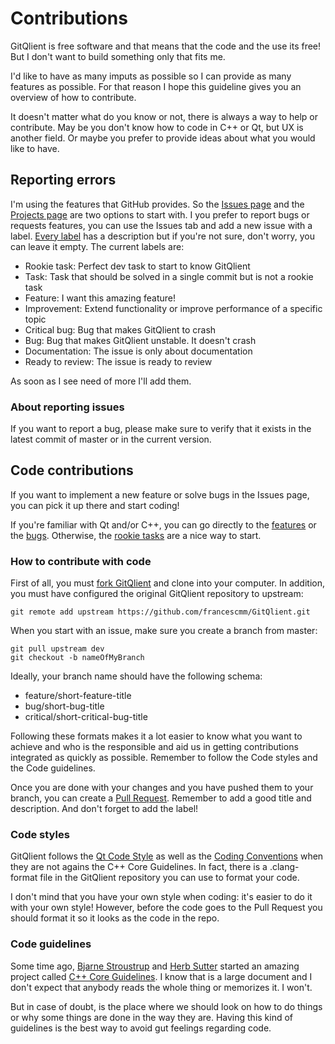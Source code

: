 # Contributions
GitQlient is free software and that means that the code and the use its free! But I don't want to build something only that fits me.

I'd like to have as many imputs as possible so I can provide as many features as possible. For that reason I hope this guideline gives you an overview of how to contribute.

It doesn't matter what do you know or not, there is always a way to help or contribute. May be you don't know how to code in C++ or Qt, but UX is another field. Or maybe you prefer to provide ideas about what you would like to have.

## Reporting errors
I'm using the features that GitHub provides. So the [Issues page](https://github.com/francescmm/GitQlient/issues) and the [Projects page](https://github.com/francescmm/GitQlient/projects) are two options to start with. I you prefer to report bugs or requests features, you can use the Issues tab and add a new issue with a label. [Every label](https://github.com/francescmm/GitQlient/labels) has a description but if you're not sure, don't worry, you can leave it empty. The current labels are:

- Rookie task: Perfect dev task to start to know GitQlient
- Task: Task that should be solved in a single commit but is not a rookie task
- Feature: I want this amazing feature!
- Improvement: Extend functionality or improve performance of a specific topic
- Critical bug: Bug that makes GitQlient to crash
- Bug: Bug that makes GitQlient unstable. It doesn't crash
- Documentation: The issue is only about documentation
- Ready to review: The issue is ready to review

As soon as I see need of more I'll add them.


### About reporting issues

If you want to report a bug, please make sure to verify that it exists in the latest commit of master or in the current version.

## Code contributions
If you want to implement a new feature or solve bugs in the Issues page, you can pick it up there and start coding!

If you're familiar with Qt and/or C++, you can go directly to the [features](https://github.com/francescmm/GitQlient/labels/Feature) or the [bugs](https://github.com/francescmm/GitQlient/labels/Bug). Otherwise, the [rookie tasks](https://github.com/francescmm/GitQlient/labels/Rookie%20task) are a nice way to start.

### How to contribute with code

First of all, you must [fork GitQlient](https://help.github.com/en/github/getting-started-with-github/fork-a-repo) and clone into your computer. In addition, you must have configured the original GitQlient repository to upstream:

```git remote add upstream https://github.com/francescmm/GitQlient.git```

When you start with an issue, make sure you create a branch from master:

```git checkout dev
git pull upstream dev
git checkout -b nameOfMyBranch
```

Ideally, your branch name should have the following schema:

- feature/short-feature-title
- bug/short-bug-title
- critical/short-critical-bug-title

Following these formats makes it a lot easier to know what you want to achieve and who is the responsible and aid us in getting contributions integrated as quickly as possible. Remember to follow the Code styles and the Code guidelines.

Once you are done with your changes and you have pushed them to your branch, you can create a [Pull Request](https://github.com/francescmm/GitQlient/pulls). Remember to add a good title and description. And don't forget to add the label!

### Code styles

GitQlient follows the [Qt Code Style](https://wiki.qt.io/Qt_Coding_Style) as well as the [Coding Conventions](https://wiki.qt.io/Qt_Coding_Style) when they are not agains the C++ Core Guidelines. In fact, there is a .clang-format file in the GitQlient repository you can use to format your code.

I don't mind that you have your own style when coding: it's easier to do it with your own style! However, before the code goes to the Pull Request you should format it so it looks as the code in the repo.

### Code guidelines

Some time ago, [Bjarne Stroustrup](http://www.stroustrup.com) and [Herb Sutter](http://herbsutter.com/) started an amazing project called [C++ Core Guidelines](http://isocpp.github.io/CppCoreGuidelines/CppCoreGuidelines). I know that is a large document and I don't expect that anybody reads the whole thing or memorizes it. I won't.

But in case of doubt, is the place where we should look on how to do things or why some things are done in the way they are. Having this kind of guidelines is the best way to avoid gut feelings regarding code.
